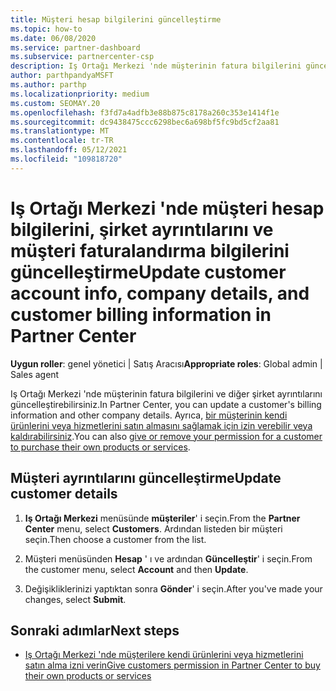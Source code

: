 ```yaml
---
title: Müşteri hesap bilgilerini güncelleştirme
ms.topic: how-to
ms.date: 06/08/2020
ms.service: partner-dashboard
ms.subservice: partnercenter-csp
description: Iş Ortağı Merkezi 'nde müşterinin fatura bilgilerini güncelleştirmeyi veya şirket ayrıntılarının nasıl güncelleştireceğinizi öğrenin.
author: parthpandyaMSFT
ms.author: parthp
ms.localizationpriority: medium
ms.custom: SEOMAY.20
ms.openlocfilehash: f3fd7a4adfb3e88b875c8178a260c353e1414f1e
ms.sourcegitcommit: dc9438475ccc6298bec6a698bf5fc9bd5cf2aa81
ms.translationtype: MT
ms.contentlocale: tr-TR
ms.lasthandoff: 05/12/2021
ms.locfileid: "109818720"
---
```

# <a name="update-customer-account-info-company-details-and-customer-billing-information-in-partner-center"></a><span data-ttu-id="364fc-103">Iş Ortağı Merkezi 'nde müşteri hesap bilgilerini, şirket ayrıntılarını ve müşteri faturalandırma bilgilerini güncelleştirme</span><span class="sxs-lookup"><span data-stu-id="364fc-103">Update customer account info, company details, and customer billing information in Partner Center</span></span>

<span data-ttu-id="364fc-104">**Uygun roller**: genel yönetici | Satış Aracısı</span><span class="sxs-lookup"><span data-stu-id="364fc-104">**Appropriate roles**: Global admin | Sales agent</span></span>

<span data-ttu-id="364fc-105">Iş Ortağı Merkezi 'nde müşterinin fatura bilgilerini ve diğer şirket ayrıntılarını güncelleştirebilirsiniz.</span><span class="sxs-lookup"><span data-stu-id="364fc-105">In Partner Center, you can update a customer's billing information and other company details.</span></span> <span data-ttu-id="364fc-106">Ayrıca, [bir müşterinin kendi ürünlerini veya hizmetlerini satın almasını sağlamak için izin verebilir veya kaldırabilirsiniz](give-customers-permission.md).</span><span class="sxs-lookup"><span data-stu-id="364fc-106">You can also [give or remove your permission for a customer to purchase their own products or services](give-customers-permission.md).</span></span>

## <a name="update-customer-details"></a><span data-ttu-id="364fc-107">Müşteri ayrıntılarını güncelleştirme</span><span class="sxs-lookup"><span data-stu-id="364fc-107">Update customer details</span></span>

1. <span data-ttu-id="364fc-108">**Iş Ortağı Merkezi** menüsünde **müşteriler**' i seçin.</span><span class="sxs-lookup"><span data-stu-id="364fc-108">From the **Partner Center** menu, select **Customers**.</span></span> <span data-ttu-id="364fc-109">Ardından listeden bir müşteri seçin.</span><span class="sxs-lookup"><span data-stu-id="364fc-109">Then choose a customer from the list.</span></span>

2. <span data-ttu-id="364fc-110">Müşteri menüsünden **Hesap** ' ı ve ardından **Güncelleştir**' i seçin.</span><span class="sxs-lookup"><span data-stu-id="364fc-110">From the customer menu, select **Account** and then **Update**.</span></span>

3. <span data-ttu-id="364fc-111">Değişikliklerinizi yaptıktan sonra **Gönder**' i seçin.</span><span class="sxs-lookup"><span data-stu-id="364fc-111">After you've made your changes, select **Submit**.</span></span>

## <a name="next-steps"></a><span data-ttu-id="364fc-112">Sonraki adımlar</span><span class="sxs-lookup"><span data-stu-id="364fc-112">Next steps</span></span>

- [<span data-ttu-id="364fc-113">Iş Ortağı Merkezi 'nde müşterilere kendi ürünlerini veya hizmetlerini satın alma izni verin</span><span class="sxs-lookup"><span data-stu-id="364fc-113">Give customers permission in Partner Center to buy their own products or services</span></span>](give-customers-permission.md)